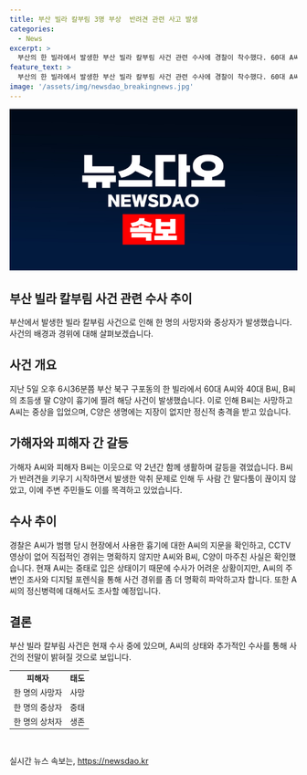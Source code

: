 ```yaml
---
title: 부산 빌라 칼부림 3명 부상  반려견 관련 사고 발생
categories:
  - News
excerpt: >
  부산의 한 빌라에서 발생한 부산 빌라 칼부림 사건 관련 수사에 경찰이 착수했다. 60대 A씨가 40대 B씨와 B씨의 딸을 찔러 살해한 후 자해한 것으로 추정되며, 경찰은 A씨를 살인 혐의로 입건할 예정이다. 이들의 갈등은 B씨가 반려견을 기를 때 발생한 악취 문제로 인한 것으로 전해졌으며, A씨가 당일 B씨를 방문한 후 범행을 저질렀다고 추정된다. A씨는 현재 중태에 빠져 수사가 어려운 상황이며, 경찰은 수사를 통해 사건 경위를 파악할 계획이다.
feature_text: >
  부산의 한 빌라에서 발생한 부산 빌라 칼부림 사건 관련 수사에 경찰이 착수했다. 60대 A씨가 40대 B씨와 B씨의 딸을 찔러 살해한 후 자해한 것으로 추정되며, 경찰은 A씨를 살인 혐의로 입건할 예정이다. 이들의 갈등은 B씨가 반려견을 기를 때 발생한 악취 문제로 인한 것으로 전해졌으며, A씨가 당일 B씨를 방문한 후 범행을 저질렀다고 추정된다. A씨는 현재 중태에 빠져 수사가 어려운 상황이며, 경찰은 수사를 통해 사건 경위를 파악할 계획이다.
image: '/assets/img/newsdao_breakingnews.jpg'
---
```


<p><img src="/assets/img/newsdao_breakingnews.jpg" alt="ranknews 속보" /></p>

<h2 data-ke-size="size26">부산 빌라 칼부림 사건 관련 수사 추이</h2>

<p data-ke-size="size16">부산에서 발생한 빌라 칼부림 사건으로 인해 한 명의 사망자와 중상자가 발생했습니다. 사건의 배경과 경위에 대해 살펴보겠습니다.</p>

<h2 data-ke-size="size24">사건 개요</h2>

<p data-ke-size="size16">지난 5일 오후 6시36분쯤 부산 북구 구포동의 한 빌라에서 60대 A씨와 40대 B씨, B씨의 초등생 딸 C양이 흉기에 찔려 해당 사건이 발생했습니다. 이로 인해 B씨는 사망하고 A씨는 중상을 입었으며, C양은 생명에는 지장이 없지만 정신적 충격을 받고 있습니다.</p>

<h2 data-ke-size="size24">가해자와 피해자 간 갈등</h2>

<p data-ke-size="size16">가해자 A씨와 피해자 B씨는 이웃으로 약 2년간 함께 생활하며 갈등을 겪었습니다. B씨가 반려견을 키우기 시작하면서 발생한 악취 문제로 인해 두 사람 간 말다툼이 끊이지 않았고, 이에 주변 주민들도 이를 목격하고 있었습니다.</p>

<h2 data-ke-size="size24">수사 추이</h2>

<p data-ke-size="size16">경찰은 A씨가 범행 당시 현장에서 사용한 흉기에 대한 A씨의 지문을 확인하고, CCTV 영상이 없어 직접적인 경위는 명확하지 않지만 A씨와 B씨, C양이 마주친 사실은 확인했습니다. 현재 A씨는 중태로 입은 상태이기 때문에 수사가 어려운 상황이지만, A씨의 주변인 조사와 디지털 포렌식을 통해 사건 경위를 좀 더 명확히 파악하고자 합니다. 또한 A씨의 정신병력에 대해서도 조사할 예정입니다.</p>

<h2 data-ke-size="size24">결론</h2>

<p data-ke-size="size16">부산 빌라 칼부림 사건은 현재 수사 중에 있으며, A씨의 상태와 추가적인 수사를 통해 사건의 전말이 밝혀질 것으로 보입니다.</p>

<table>
    <tbody>
        <tr>
            <td style="text-align: center; height: 17px;"><b>피해자</b></td>
            <td style="text-align: center; height: 17px;"><b>태도</b></td>
        </tr>
        <tr>
            <td style="text-align: center; height: 17px;">한 명의 사망자</td>
            <td style="text-align: center; height: 17px;">사망</td>
        </tr>
        <tr>
            <td style="text-align: center; height: 17px;">한 명의 중상자</td>
            <td style="text-align: center; height: 17px;">중태</td>
        </tr>
        <tr>
            <td style="text-align: center; height: 17px;">한 명의 상처자</td>
            <td style="text-align: center; height: 17px;">생존</td>
        </tr>
    </tbody>
</table>

<p data-ke-size="size16">&nbsp;</p>
실시간 뉴스 속보는, <a href="https://newsdao.kr" rel="dofollow">https://newsdao.kr</a>


